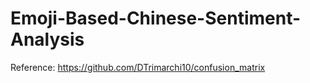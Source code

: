 # Emoji-Based-Chinese-Sentiment-Analysis

Reference: https://github.com/DTrimarchi10/confusion_matrix
